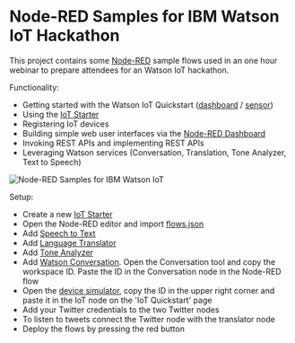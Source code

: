 # Node-RED Samples for IBM Watson IoT Hackathon

This project contains some [Node-RED](https://nodered.org/) sample flows used in an one hour webinar to prepare attendees for an Watson IoT hackathon.

Functionality:

* Getting started with the Watson IoT Quickstart ([dashboard](https://quickstart.internetofthings.ibmcloud.com/#/) / [sensor](https://quickstart.internetofthings.ibmcloud.com/iotsensor/))
* Using the [IoT Starter](https://console.bluemix.net/catalog/starters/internet-of-things-platform-starter)
* Registering IoT devices
* Building simple web user interfaces via the [Node-RED Dashboard](https://github.com/node-red/node-red-dashboard)
* Invoking REST APIs and implementing REST APIs
* Leveraging Watson services (Conversation, Translation, Tone Analyzer, Text to Speech)

![Node-RED Samples for IBM Watson IoT](https://github.com/nheidloff/node-red-watson-iot-samples/raw/master/screenshots/watson.png "Node-RED Samples for IBM Watson IoT")

Setup:

* Create a new [IoT Starter](https://console.bluemix.net/catalog/starters/internet-of-things-platform-starter)
* Open the Node-RED editor and import [flows.json](https://github.com/nheidloff/node-red-watson-iot-samples/blob/master/flows.json)
* Add [Speech to Text](https://console.bluemix.net/catalog/services/speech-to-text?region=ibm:yp:us-south)
* Add [Language Translator](https://console.bluemix.net/catalog/services/language-translator?region=ibm:yp:us-south)
* Add [Tone Analyzer](https://console.bluemix.net/catalog/services/tone-analyzer?region=ibm:yp:us-south)
* Add [Watson Conversation](https://console.bluemix.net/catalog/services/conversation?region=ibm:yp:eu-gb). Open the Conversation tool and copy the workspace ID. Paste the ID in the Conversation node in the Node-RED flow
* Open the [device simulator](https://quickstart.internetofthings.ibmcloud.com/iotsensor/), copy the ID in the upper right corner and paste it in the IoT node on the 'IoT Quickstart' page
* Add your Twitter credentials to the two Twitter nodes
* To listen to tweets connect the Twitter node with the translator node
* Deploy the flows by pressing the red button